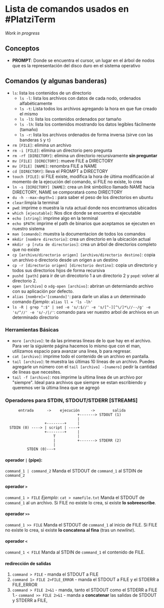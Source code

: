 # Lista de comandos usados en #PlatziTerm

_Work in progress_

## Conceptos
- **PROMPT**: Donde se encuentra el cursor, un lugar en el árbol de nodos que es la representación del disco duro en el sistema operativo

## Comandos (y algunas banderas)

- `ls`: lista los contenidos de un directorio
  - `ls -l`: lista los archivos con datos de cada nodo, ordenados alfabéticamente
  - `ls -t`: Lista todos los archivos agregando la hora en que fue creado el mismo
  - `ls -lS`: lista los contenidos ordenados por tamaño
  - `ls -lh`: lista los contenidos mostrando los datos legibles fácilmente (tamaño)
  - `ls -r`: lista los archivos ordenados de forma inversa (sirve con las banderas `S` y `t`)
- `rm [FILE]`: elimina un archivo
- `rm -i [FILE]`: elimina un directorio pero pregunta
- `rm -rf [DIRECTORY]`: elimina un directorio recursivamente **sin preguntar**
- `mv [FILE] [DIRECTORY]`: mueve FILE a DIRECTORY
- `mv [FILE] [NAME]`: renombra FILE a NAME
- `cd [DIRECTORY]`: lleva el PROMPT a DIRECTORY
- `touch [FILE]`: si FILE existe, modifica la hora de última modificación al momento de la ejecución del comando, si FILE no existe, lo crea
- `ln -s [DIRECTORY] [NAME]`: crea un _link_ simbólico llamado NAME hacia DIRECTORY, NAME se comporatará como DIRECTORY
- `du -h --max-depth=1` : para saber el peso de los directorios en ubuntu
- `clear`:limpia la terminal
- `pwd`: imprime o muestra la ruta actual donde nos encontramos ubicados
- `which [ejecutable]`: Nos dice donde se encuentra el ejecutable
- `echo [string]`: imprime algo en la terminal
- `echo $PATH`: imprime el path de binarios que aceptamos se ejecuten en nuestro sistema
- `man [comando]`: muestra la documentacion de todos los comandos
- `mkdir [nombre directorio]`: crea un directorio en la ubicación actual
- `mkdir -p [ruta de directorios]`: crea un árbol de directorios completo que no existe
- `cp [archivo/directorio origen] [archivo/directorio destino]`: copia un archivo o directorio desde un origen a un destino
- `cp -r [directorio origen] [directorio destino]`: copia un directorio y todos sus directorios hijos de forma recursiva
- `pushd [path]` para ir de un direcotorio 1 a un directorio 2 y `popd`: volver al directorio 2.
- `open [archivo]` o `xdg-open [archivo]`: abriran un determiando archivo con su aplicación por defecto.
- `alias [nombre]='[comando]'`: para darle un alias a un determinado comando _Ejemplo_: `alias ll = 'ls -lh'`
- `ls -R | grep ":$" | sed -e 's/:$//' -e 's/[^-][^\/]*\//--/g' -e  's/^//' -e 's/-/|/'`: comando para ver nuestro arbol de archivos en un determinado directorio
### Herramientas Básicas

- `more [archivo]`: te da las primeras líneas de lo que hay en el archivo. Para ver la siguiente página hacemos lo mismo que con el man, utilizamos espacio para avanzar una linea, b para regresar.
- `cat [archivo]`: imprime todo el contenido de un archivo en pantalla.
- `tail [archivo]`: te muestra las últimas 10 líneas de un archivo. Puedes agregarle un número con el `tail [archivo] -[numero]` pedir la cantidad de líneas que necesites.
- `tail -f [archivo]`: nos imprime la ultima linea de un archivo por "siempre". Ideal para archivos que siempre se estan escribiendo y queremos ver la última linea que se agregó

### Operadores para STDIN, STDOUT/STDERR [STREAMS]
`````
      entrada      ->    ejecución     ->        salida
                                 +-------> STDOUT (1)
                                 |
                  +--------+     |
  STDIN (0) ----> | script | ----+
                  +--------+     |
                      T          |
                      |          +-------> STDERR (2)
                      |
          STDIN (0)---+
`````

#### operador `|` (pipe):
`command_1 | command_2`
Manda el STDOUT de `command_1` al STDIN de `command_2`

#### operador `>`
`command_1 > FILE`
_Ejemplo_: `cat > namefile.txt`
Manda el STDOUT de `command_1` al un archivo. Si FILE no existe lo crea, si existe **lo sobreescribe**.

#### operador `>>`
`command_1 >> FILE`
Manda el STDOUT de `command_1` al inicio de FILE. Si FILE no existe lo crea, si existe **lo concatena al fina** (tras un _newline_).

#### operador `<`
`command_1 < FILE`
Manda al STDIN de `command_1` el contenido de FILE.

#### redirección de salidas
1. `command > FILE` - manda el STDOUT a FILE
1. `command 1> FILE 2>FILE_ERROR` - manda el STDOUT a FILE y el STDERR a FILE_ERROR
1. `command > FILE 2>&1` - manda, tanto el STDOUT como el STDERR a FILE
1.- `command >> FILE 2>&1` - manda a **concatenar** las salidas de STDOUT y STDERR a FILE,
